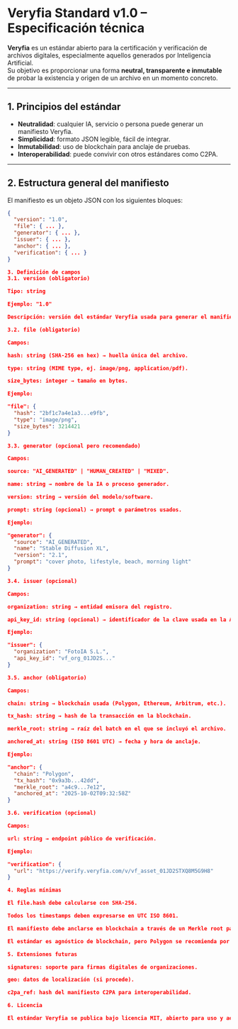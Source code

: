 # Veryfia Standard v1.0 – Especificación técnica

**Veryfia** es un estándar abierto para la certificación y verificación de archivos digitales, especialmente aquellos generados por Inteligencia Artificial.  
Su objetivo es proporcionar una forma **neutral, transparente e inmutable** de probar la existencia y origen de un archivo en un momento concreto.

---

## 1. Principios del estándar
- **Neutralidad**: cualquier IA, servicio o persona puede generar un manifiesto Veryfia.  
- **Simplicidad**: formato JSON legible, fácil de integrar.  
- **Inmutabilidad**: uso de blockchain para anclaje de pruebas.  
- **Interoperabilidad**: puede convivir con otros estándares como C2PA.  

---

## 2. Estructura general del manifiesto

El manifiesto es un objeto JSON con los siguientes bloques:

```json
{
  "version": "1.0",
  "file": { ... },
  "generator": { ... },
  "issuer": { ... },
  "anchor": { ... },
  "verification": { ... }
}

3. Definición de campos
3.1. version (obligatorio)

Tipo: string

Ejemplo: "1.0"

Descripción: versión del estándar Veryfia usada para generar el manifiesto.

3.2. file (obligatorio)

Campos:

hash: string (SHA-256 en hex) → huella única del archivo.

type: string (MIME type, ej. image/png, application/pdf).

size_bytes: integer → tamaño en bytes.

Ejemplo:

"file": {
  "hash": "2bf1c7a4e1a3...e9fb",
  "type": "image/png",
  "size_bytes": 3214421
}

3.3. generator (opcional pero recomendado)

Campos:

source: "AI_GENERATED" | "HUMAN_CREATED" | "MIXED".

name: string → nombre de la IA o proceso generador.

version: string → versión del modelo/software.

prompt: string (opcional) → prompt o parámetros usados.

Ejemplo:

"generator": {
  "source": "AI_GENERATED",
  "name": "Stable Diffusion XL",
  "version": "2.1",
  "prompt": "cover photo, lifestyle, beach, morning light"
}

3.4. issuer (opcional)

Campos:

organization: string → entidad emisora del registro.

api_key_id: string (opcional) → identificador de la clave usada en la API.

Ejemplo:

"issuer": {
  "organization": "FotoIA S.L.",
  "api_key_id": "vf_org_01JD2S..."
}

3.5. anchor (obligatorio)

Campos:

chain: string → blockchain usada (Polygon, Ethereum, Arbitrum, etc.).

tx_hash: string → hash de la transacción en la blockchain.

merkle_root: string → raíz del batch en el que se incluyó el archivo.

anchored_at: string (ISO 8601 UTC) → fecha y hora de anclaje.

Ejemplo:

"anchor": {
  "chain": "Polygon",
  "tx_hash": "0x9a3b...42dd",
  "merkle_root": "a4c9...7e12",
  "anchored_at": "2025-10-02T09:32:58Z"
}

3.6. verification (opcional)

Campos:

url: string → endpoint público de verificación.

Ejemplo:

"verification": {
  "url": "https://verify.veryfia.com/v/vf_asset_01JD2STXQ8M5G9H8"
}

4. Reglas mínimas

El file.hash debe calcularse con SHA-256.

Todos los timestamps deben expresarse en UTC ISO 8601.

El manifiesto debe anclarse en blockchain a través de un Merkle root para permitir escalabilidad.

El estándar es agnóstico de blockchain, pero Polygon se recomienda por costes y velocidad.

5. Extensiones futuras

signatures: soporte para firmas digitales de organizaciones.

geo: datos de localización (si procede).

c2pa_ref: hash del manifiesto C2PA para interoperabilidad.

6. Licencia

El estándar Veryfia se publica bajo licencia MIT, abierto para uso y adopción libre.
